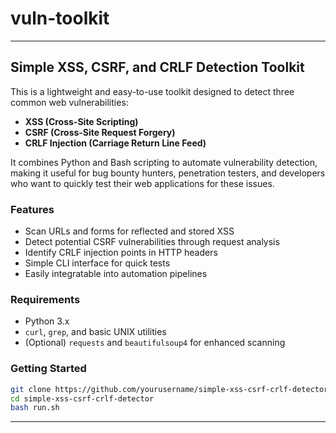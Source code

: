 # vuln-toolkit

---

##  Simple XSS, CSRF, and CRLF Detection Toolkit

This is a lightweight and easy-to-use toolkit designed to detect three common web vulnerabilities:

* **XSS (Cross-Site Scripting)**
* **CSRF (Cross-Site Request Forgery)**
* **CRLF Injection (Carriage Return Line Feed)**

It combines Python and Bash scripting to automate vulnerability detection, making it useful for bug bounty hunters, penetration testers, and developers who want to quickly test their web applications for these issues.

###  Features

* Scan URLs and forms for reflected and stored XSS
* Detect potential CSRF vulnerabilities through request analysis
* Identify CRLF injection points in HTTP headers
* Simple CLI interface for quick tests
* Easily integratable into automation pipelines

###  Requirements

* Python 3.x
* `curl`, `grep`, and basic UNIX utilities
* (Optional) `requests` and `beautifulsoup4` for enhanced scanning

###  Getting Started

```bash
git clone https://github.com/yourusername/simple-xss-csrf-crlf-detector.git
cd simple-xss-csrf-crlf-detector
bash run.sh
```

---


